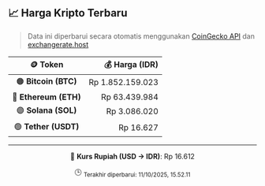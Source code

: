 

<!-- HARGA_KRIPTO -->
## 📈 Harga Kripto Terbaru

> Data ini diperbarui secara otomatis menggunakan [CoinGecko API](https://www.coingecko.com/) dan [exchangerate.host](https://exchangerate.host/)

<div align="center">

| 🪙 Token | 💰 Harga (IDR) |
|:------:|---------------:|
| 🟠 **Bitcoin (BTC)**   | Rp 1.852.159.023 |
| 🔵 **Ethereum (ETH)**  | Rp 63.439.984 |
| 🟣 **Solana (SOL)**    | Rp 3.086.020 |
| 🟢 **Tether (USDT)**   | Rp 16.627 |

---

💱 **Kurs Rupiah (USD → IDR)**: Rp 16.612

🕒 <sub>Terakhir diperbarui: 11/10/2025, 15.52.11</sub>

</div>
<!-- /HARGA_KRIPTO -->